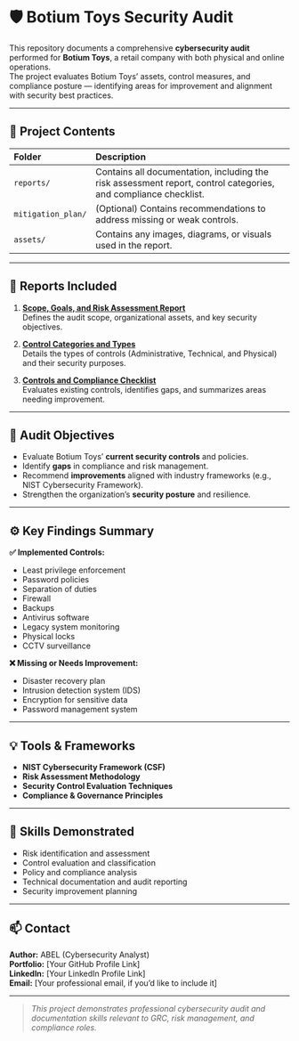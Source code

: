 # 🛡️ Botium Toys Security Audit

This repository documents a comprehensive **cybersecurity audit** performed for **Botium Toys**, a retail company with both physical and online operations.  
The project evaluates Botium Toys’ assets, control measures, and compliance posture — identifying areas for improvement and alignment with security best practices.

---

## 📂 Project Contents

| Folder | Description |
|:--------|:-------------|
| `reports/` | Contains all documentation, including the risk assessment report, control categories, and compliance checklist. |
| `mitigation_plan/` | (Optional) Contains recommendations to address missing or weak controls. |
| `assets/` | Contains any images, diagrams, or visuals used in the report. |

---

## 🧩 Reports Included

1. **[Scope, Goals, and Risk Assessment Report](reports/Botium_Toys_Scope_Goals_Risk_Assessment_Report.md)**  
   Defines the audit scope, organizational assets, and key security objectives.

2. **[Control Categories and Types](reports/Control_Categories_and_Types.md)**  
   Details the types of controls (Administrative, Technical, and Physical) and their security purposes.

3. **[Controls and Compliance Checklist](reports/Controls_and_Compliance_Checklist.md)**  
   Evaluates existing controls, identifies gaps, and summarizes areas needing improvement.

---

## 🎯 Audit Objectives

- Evaluate Botium Toys’ **current security controls** and policies.  
- Identify **gaps** in compliance and risk management.  
- Recommend **improvements** aligned with industry frameworks (e.g., NIST Cybersecurity Framework).  
- Strengthen the organization’s **security posture** and resilience.  

---

## ⚙️ Key Findings Summary

**✅ Implemented Controls:**
- Least privilege enforcement  
- Password policies  
- Separation of duties  
- Firewall  
- Backups  
- Antivirus software  
- Legacy system monitoring  
- Physical locks  
- CCTV surveillance  

**❌ Missing or Needs Improvement:**
- Disaster recovery plan  
- Intrusion detection system (IDS)  
- Encryption for sensitive data  
- Password management system  

---

## 💡 Tools & Frameworks

- **NIST Cybersecurity Framework (CSF)**
- **Risk Assessment Methodology**
- **Security Control Evaluation Techniques**
- **Compliance & Governance Principles**

---

## 🧠 Skills Demonstrated

- Risk identification and assessment  
- Control evaluation and classification  
- Policy and compliance analysis  
- Technical documentation and audit reporting  
- Security improvement planning  

---

## 📫 Contact

**Author:** ABEL (Cybersecurity Analyst)  
**Portfolio:** [Your GitHub Profile Link]  
**LinkedIn:** [Your LinkedIn Profile Link]  
**Email:** [Your professional email, if you’d like to include it]

---

> _This project demonstrates professional cybersecurity audit and documentation skills relevant to GRC, risk management, and compliance roles._
